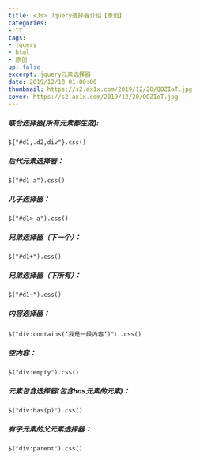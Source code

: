 ```yaml
---
title: <Js> Jquery选择器介绍【原创】
categories:
- IT
tags: 
- jquery
- html
- 原创
up: false
excerpt: jquery元素选择器
date: 2019/12/18 01:00:00
thumbnail: https://s2.ax1x.com/2019/12/20/QOZIoT.jpg
cover: https://s2.ax1x.com/2019/12/20/QOZIoT.jpg
---
```


##### 联合选择器(所有元素都生效):
    ${"#d1,.d2,div"}.css()

##### 后代元素选择器：
    $("#d1 a").css()

##### 儿子选择器：
    $("#d1> a").css()

##### 兄弟选择器（下一个）：
    $("#d1+").css()

##### 兄弟选择器（下所有）：
    $("#d1~").css()

##### 内容选择器：
    $("div:contains(‘我是一段内容’)"）.css()

##### 空内容：
    $("div:empty").css()

##### 元素包含选择器(包含has元素的元素)：
    $("div:has(p)").css() 

##### 有子元素的父元素选择器：
    $("div:parent").css()